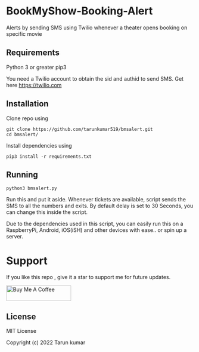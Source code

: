 # BookMyShow-Booking-Alert
Alerts by sending SMS using Twilio whenever a theater opens booking on specific movie

## Requirements

Python 3 or greater
pip3

You need a Twilio account to obtain the sid and authid to send SMS. Get here https://twilio.com

## Installation

Clone repo using
```
git clone https://github.com/tarunkumar519/bmsalert.git
cd bmsalert/
```

Install dependencies using
```
pip3 install -r requirements.txt
```
## Running
```
python3 bmsalert.py
```

Run this and put it aside. Whenever tickets are available, script sends the SMS to all the numbers and exits.
By default delay is set to 30 Seconds, you can change this inside the script.

Due to the dependencies used in this script, you can easily run this on a RaspberryPi, Android, iOS(iSH) and other devices with ease.. or spin up a server.

# Support
If you like this repo , give it a star to support me for future updates.

<a href="https://www.buymeacoffee.com/tarunkumar" target="_blank"><img src="https://cdn.buymeacoffee.com/buttons/default-orange.png" alt="Buy Me A Coffee" height="41" width="174"></a>

## License

MIT License

Copyright (c) 2022 Tarun kumar

